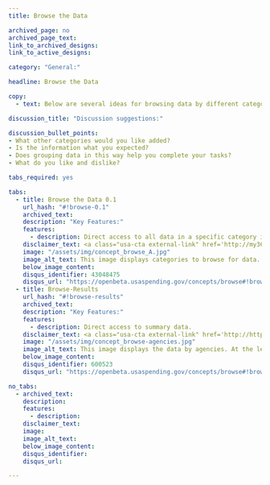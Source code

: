 ```yaml
---
title: Browse the Data

archived_page: no
archived_page_text:
link_to_archived_designs: 
link_to_active_designs:

category: "General:"

headline: Browse the Data

copy:
  - text: Below are several ideas for browsing data by different categories. The Agencies, Recipients, and NAICS headings link to interactive pages. Please take a look and give us your feedback in the discussion section at the bottom of each tab.

discussion_title: "Discussion suggestions:"

discussion_bullet_points:
- What other categories would you like added?
- Is the information what you expected?
- Does grouping data in this way help you complete your tasks?
- What do you like and dislike?

tabs_required: yes

tabs:
  - title: Browse the Data 0.1
    url_hash: "#!browse-0.1"
    archived_text:
    description: "Key Features:"
    features:
      - description: Direct access to all data in a specific category in one place. 
    disclaimer_text: <a class="usa-cta external-link" href='http://my36m8.axshare.com/browse.html' target="_blank">View an interactive version of the below image</a>
    image: "/assets/img/concept_browse_A.jpg"
    image_alt_text: This image displays categories to browse for data.  At the left are links to Organizations, Spending Categories, and Industry Codes categories.  In the center of the page are links to the same categories but without the specific headings. 
    below_image_content:
    disqus_identifier: 43048475
    disqus_url: "https://openbeta.usaspending.gov/concepts/browse#!browse-0.1"
  - title: Browse-Results
    url_hash: "#!browse-results"
    archived_text:
    description: "Key Features:"
    features:
      - description: Direct access to summary data. 
    disclaimer_text: <a class="usa-cta external-link" href='http://http://my36m8.axshare.com/#g=1&p=browse_-_agencies.html' target="_blank">View an interactive version of the below image</a>
    image: "/assets/img/concept_browse-agencies.jpg"
    image_alt_text: This image displays the data by agencies. At the left are links to the sub-tier agencies and at the right are links to the parent agencies.  
    below_image_content:
    disqus_identifier: 600523
    disqus_url: "https://openbeta.usaspending.gov/concepts/browse#!browse-results"

no_tabs: 
  - archived_text:
    description:
    features:
      - description:
    disclaimer_text:
    image:
    image_alt_text:
    below_image_content:
    disqus_identifier:
    disqus_url:

---
```

